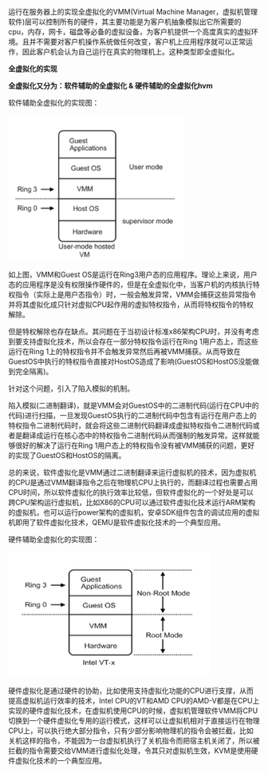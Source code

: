 运行在服务器上的实现全虚拟化的VMM\(Virtual Machine Manager，虚拟机管理软件\)层可以控制所有的硬件，其主要功能是为客户机抽象模拟出它所需要的cpu，内存，网卡，磁盘等必备的虚拟设备，为客户机提供一个高度真实的虚拟环境。且并不需要对客户机操作系统做任何改变，客户机上应用程序就可以正常运作，因此客户机会认为自己运行在真实的物理机上。这种类型即全虚拟化。

**全虚拟化的实现**

**全虚拟化又分为：软件辅助的全虚拟化 & 硬件辅助的全虚拟化hvm**

软件辅助全虚拟化的实现图：

![](/assets/1.png)

如上图，VMM和Guest OS是运行在Ring3用户态的应用程序。理论上来说，用户态的应用程序是没有权限操作硬件的，但是在全虚拟化中，当客户机的内核执行特权指令（实际上是用户态指令）时，一般会触发异常，VMM会捕获这些异常指令并将其虚拟化成只针对虚拟CPU起作用的虚拟特权指令，从而将特权指令的特权解除。

但是特权解除也存在缺点。其问题在于当初设计标准x86架构CPU时，并没有考虑到要支持虚拟化技术，所以会存在一部分特权指令运行在Ring 1用户态上，而这些运行在Ring 1上的特权指令并不会触发异常然后再被VMM捕获。从而导致在GuestOS中执行的特权指令直接对HostOS造成了影响\(GuestOS和HostOS没能做到完全隔离\)。

针对这个问题，引入了陷入模拟的机制。

陷入模拟\(二进制翻译\)，就是VMM会对GuestOS中的二进制代码\(运行在CPU中的代码\)进行扫描，一旦发现GuestOS执行的二进制代码中包含有运行在用户态上的特权指令二进制代码时，就会将这些二进制代码翻译成虚拟特权指令二进制代码或者是翻译成运行在核心态中的特权指令二进制代码从而强制的触发异常。这样就能够很好的解决了运行在Ring 1用户态上的特权指令没有被VMM捕获的问题，更好的实现了GuestOS和HostOS的隔离。

总的来说，软件虚拟化是VMM通过二进制翻译来运行虚拟机的技术，因为虚拟机的CPU是通过VMM翻译指令之后在物理机CPU上执行的，而翻译过程也需要占用CPU时间，所以软件虚拟化的执行效率比较低，但软件虚拟化的一个好处是可以跨CPU架构运行虚拟机，比如X86的CPU可以通过软件虚拟化技术运行ARM架构的虚拟机，也可以运行power架构的虚拟机，安卓SDK组件包含的调试应用的虚拟机即用了软件虚拟化技术，QEMU是软件虚拟化技术的一个典型应用。

硬件辅助全虚拟化的实现图：

![](/assets/hvm.png)

硬件虚拟化是通过硬件的协助，比如使用支持虚拟化功能的CPU进行支撑，从而提高虚拟机运行效率的技术，Intel CPU的VT和AMD CPU的AMD-V都是在CPU上实现的硬件虚拟化技术，在虚拟机使用CPU的时候，虚拟机管理软件VMM将CPU切换到一个硬件虚拟化专用的运行模式，这样可以让虚拟机相对于直接运行在物理CPU上，可以执行绝大部分指令，只有少部分影响物理机的指令会被拦截，比如关机这样的指令，不能因为一台虚拟机执行了关机指令而把宿主机关闭了，所以被拦截的指令需要交给VMM进行虚拟化处理，令其只对虚拟机生效，KVM是使用硬件虚拟化技术的一个典型应用。

